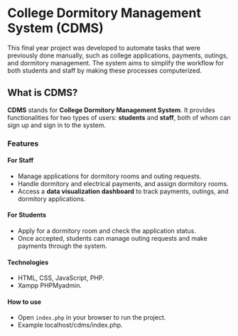 # **College Dormitory Management System (CDMS)**

This final year project was developed to automate tasks that were previously done manually, such as college applications, payments, outings, and dormitory management. The system aims to simplify the workflow for both students and staff by making these processes computerized.

## **What is CDMS?**

**CDMS** stands for **College Dormitory Management System**. It provides functionalities for two types of users: **students** and **staff**, both of whom can sign up and sign in to the system.

### **Features**

#### **For Staff**
- Manage applications for dormitory rooms and outing requests.
- Handle dormitory and electrical payments, and assign dormitory rooms.
- Access a **data visualization dashboard** to track payments, outings, and dormitory applications.

#### **For Students**
- Apply for a dormitory room and check the application status.
- Once accepted, students can manage outing requests and make payments through the system.

#### **Technologies**
- HTML, CSS, JavaScript, PHP.
- Xampp PHPMyadmin.

#### **How to use**
- Open `index.php` in your browser to run the project.
- Example localhost/cdms/index.php.
